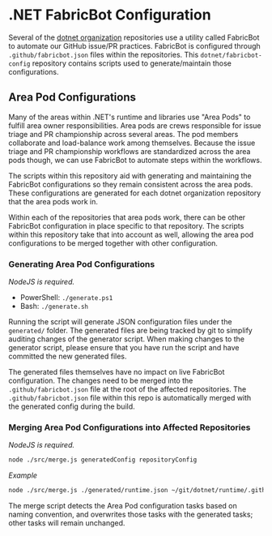 # .NET FabricBot Configuration

Several of the [dotnet organization](https://github.com/dotnet) repositories use a utility called FabricBot to automate our GitHub issue/PR practices. FabricBot is configured through `.github/fabricbot.json` files within the repositories. This `dotnet/fabricbot-config` repository contains scripts used to generate/maintain those configurations.

## Area Pod Configurations

Many of the areas within .NET's runtime and libraries use "Area Pods" to fulfill area owner responsibilities. Area pods are crews responsible for issue triage and PR championship across several areas. The pod members collaborate and load-balance work among themselves. Because the issue triage and PR championship workflows are standardized across the area pods though, we can use FabricBot to automate steps within the workflows.

The scripts within this repository aid with generating and maintaining the FabricBot configurations so they remain consistent across the area pods. These configurations are generated for each dotnet organization repository that the area pods work in.

Within each of the repositories that area pods work, there can be other FabricBot configuration in place specific to that repository. The scripts within this repository take that into account as well, allowing the area pod configurations to be merged together with other configuration.

### Generating Area Pod Configurations

*NodeJS is required.*

* PowerShell: `./generate.ps1`
* Bash: `./generate.sh`

Running the script will generate JSON configuration files under the `generated/` folder. The generated files are being tracked by git to simplify auditing changes of the generator script. When making changes to the generator script, please ensure that you have run the script and have committed the new generated files.

The generated files themselves have no impact on live FabricBot configuration. The changes need to be merged into the `.github/fabricbot.json` file at the root of the affected repositories. The `.github/fabricbot.json` file within this repo is automatically merged with the generated config during the build.

### Merging Area Pod Configurations into Affected Repositories

*NodeJS is required.*

```bash
node ./src/merge.js generatedConfig repositoryConfig
```

*Example*

```bash
node ./src/merge.js ./generated/runtime.json ~/git/dotnet/runtime/.github/fabricbot.json
```

The merge script detects the Area Pod configuration tasks based on naming convention, and overwrites those tasks with the generated tasks; other tasks will remain unchanged.
